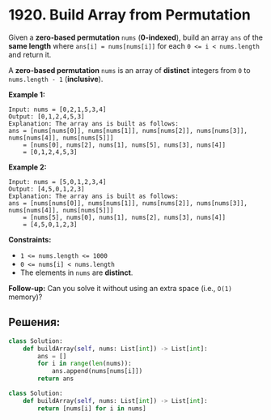 # 1920. Build Array from Permutation

Given a **zero-based permutation** `nums` (**0-indexed**), build an array `ans` of the **same length** where `ans[i] = nums[nums[i]]` for each `0 <= i < nums.length` and return it.

A **zero-based permutation** `nums` is an array of **distinct** integers from `0` to `nums.length - 1` (**inclusive**).

**Example 1:**

```
Input: nums = [0,2,1,5,3,4]
Output: [0,1,2,4,5,3]
Explanation: The array ans is built as follows: 
ans = [nums[nums[0]], nums[nums[1]], nums[nums[2]], nums[nums[3]], nums[nums[4]], nums[nums[5]]]
    = [nums[0], nums[2], nums[1], nums[5], nums[3], nums[4]]
    = [0,1,2,4,5,3]
```

**Example 2:**

```
Input: nums = [5,0,1,2,3,4]
Output: [4,5,0,1,2,3]
Explanation: The array ans is built as follows:
ans = [nums[nums[0]], nums[nums[1]], nums[nums[2]], nums[nums[3]], nums[nums[4]], nums[nums[5]]]
    = [nums[5], nums[0], nums[1], nums[2], nums[3], nums[4]]
    = [4,5,0,1,2,3]
```

**Constraints:**

-   `1 <= nums.length <= 1000`
-   `0 <= nums[i] < nums.length`
-   The elements in `nums` are **distinct**.

**Follow-up:** Can you solve it without using an extra space (i.e., `O(1)` memory)?



## Решения:

```python
class Solution:
    def buildArray(self, nums: List[int]) -> List[int]:
        ans = []
        for i in range(len(nums)):
            ans.append(nums[nums[i]])
        return ans
```

```python
class Solution:
    def buildArray(self, nums: List[int]) -> List[int]:
        return [nums[i] for i in nums]
```